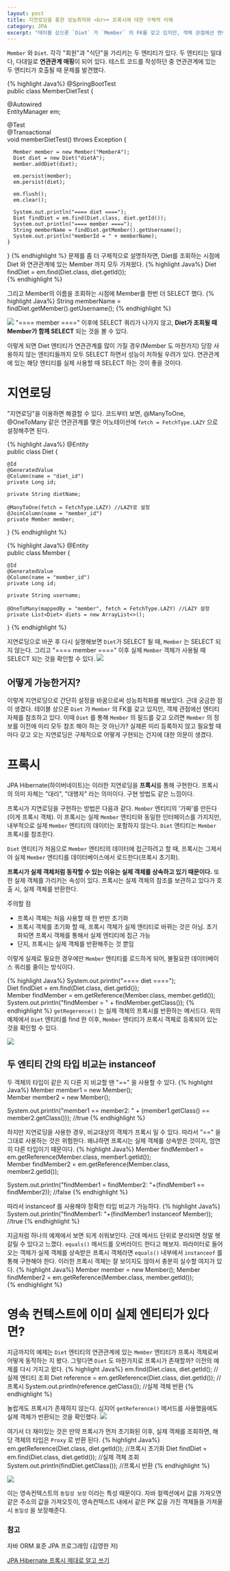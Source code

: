 ```yaml
---
layout: post
title: 지연로딩을 통한 성능최적화 <br>+ 프록시에 대한 구체적 이해
category: JPA
excerpt: "테이블 상으론 `Diet` 가 `Member` 의 FK를 갖고 있지만, 객체 관점에선 엔티티 자체를 참조하고 있다. 이때 `Diet` 를 통해 `Member` 의 필드를 갖고 오려면 `Member` 의 정보를 이전에 미리 모두 참조 해야 하는 것 아닌가? 실제론 미리 등록하지 않고 필요할 때마다 갖고 오는 지연로딩은 구체적으로 어떻게 구현되는 건지에 대한 의문이 생겼다.프록시가 지연로딩을 구현하는 방법은 다음과 같다."
---
```


 `Member` 와 `Diet`. 각각 "회원"과 "식단"을 가리키는 두 엔티티가 있다. 두 엔티티는 일대다, 다대일로 **연관관계 매핑**이 되어 있다. 
테스트 코드를 작성하던 중 연관관계에 있는 두 엔티티가 호출될 때 문제를 발견했다.

{% highlight Java%}
@SpringBootTest  
public class MemberDietTest {  
  
  @Autowired  
  EntityManager em;  
	  
  @Test  
  @Transactional  
  void memberDietTest() throws Exception {  
	
	  Member member = new Member("MemberA");  
	  Diet diet = new Diet("dietA");  
	  member.addDiet(diet);  
		
	  em.persist(member);  
	  em.persist(diet);
		
	  em.flush();  
	  em.clear();  
		  
	  System.out.println("==== diet ====");  
	  Diet findDiet = em.find(Diet.class, diet.getId());  
	  System.out.println("==== member ====");  
	  String memberName = findDiet.getMember().getUsername();  
	  System.out.println("memberId = " + memberName);
	}  
}
{% endhighlight %}
문제를 좀 더 구체적으로 설명하자면, 
Diet를 조회하는 시점에 Diet 와 연관관계에 있는 Member 까지 모두 가져왔다.
{% highlight Java%}
Diet findDiet = em.find(Diet.class, diet.getId());  
{% endhighlight %}

그리고 Member의 이름을 조회하는 시점에 Member를 한번 더 SELECT 했다. 
{% highlight Java%}
String memberName = findDiet.getMember().getUsername();
{% endhighlight %}

![](https://i.imgur.com/7bL8IlX.png)
"\=\=\=\= member \=\=\=\=" 이후에 SELECT 쿼리가 나가지 않고, **Diet가 조회될 때 Member가 함께 SELECT** 되는 것을 볼 수 있다. 

이렇게 되면 Diet 엔티티가 연관관계를 많이 가질 경우(Member 도 마찬가지) 당장 사용하지 않는 엔티티들까지 모두 SELECT 하면서 성능이 저하될 우려가 있다. 연관관계에 있는 해당 엔티티를 실제 사용할 때 SELECT 하는 것이 좋을 것이다.

# 지연로딩
"지연로딩"을 이용하면 해결할 수 있다. 코드부터 보면, @ManyToOne, @OneToMany 같은 연관관계를 맺은 어노테이션에 `fetch = FetchType.LAZY` 으로 설정해주면 된다.

{% highlight Java%}
@Entity  
public class Diet {  
  
	@Id  
	@GeneratedValue  
	@Column(name = "diet_id")  
	private Long id;  
	  
	private String dietName;  
	  
	@ManyToOne(fetch = FetchType.LAZY) //LAZY로 설정 
	@JoinColumn(name = "member_id")  
	private Member member;
}
{% endhighlight %}

{% highlight Java%}
@Entity  
public class Member {  
  
	@Id  
	@GeneratedValue  
	@Column(name = "member_id")  
	private Long id;  
	  
	private String username;  
	  
	@OneToMany(mappedBy = "member", fetch = FetchType.LAZY) //LAZY 설정
	private List<Diet> diets = new ArrayList<>();
}
{% endhighlight %}

지연로딩으로 바꾼 후 다시 실행해보면 `Diet`가 SELECT 될 때, `Member` 는 SELECT 되지 않는다. 그리고 "\=\=\=\= member \=\=\=\=" 이후 실제 `Member` 객체가 사용될 때 SELECT 되는 것을 확인할 수 있다.
![](https://i.imgur.com/XMJgYQU.png)

## 어떻게 가능한거지?
이렇게 지연로딩으로 간단히 설정을 바꿈으로써 성능최적화를 해보았다. 근데 궁금한 점이 생겼다. 테이블 상으론 `Diet` 가 `Member` 의 FK를 갖고 있지만, 객체 관점에선 엔티티 자체를 참조하고 있다. 이때 `Diet` 를 통해 `Member` 의 필드를 갖고 오려면 `Member` 의 정보를 이전에 미리 모두 참조 해야 하는 것 아닌가? 실제론 미리 등록하지 않고 필요할 때마다 갖고 오는 지연로딩은 구체적으로 어떻게 구현되는 건지에 대한 의문이 생겼다.

# 프록시
JPA Hibernate(하이버네이트)는 이러한 지연로딩을 **프록시**를 통해 구현한다. 프록시의 의미 자체는 "대리", "대행자" 라는 의미이다. 구현 방법도 같은 느낌이다.

프록시가 지연로딩을 구현하는 방법은 다음과 같다. 
`Member` 엔티티의 '가짜'를 만든다(이게 프록시 객체). 이 프록시는 실제 `Member` 엔티티와 동일한 인터페이스를 가지지만, 내부적으로 실제 `Member` 엔티티의 데이터는 포함하지 않는다. `Diet` 엔티티는 `Member` 프록시를 참조한다.

`Diet` 엔티티가 처음으로 `Member` 엔티티의 데이터에 접근하려고 할 때, 프록시는 그제서야 실제 `Member` 엔티티를 데이터베이스에서 로드한다(프록시 초기화). 

**프록시가 실제 객체처럼 동작할 수 있는 이유는 실제 객체를 상속하고 있기 때문이다.** 또한 실제 객체를 가리키는 속성이 있다. 프록시는 실제 객체의 참조를 보관하고 있다가 호출 시, 실제 객체를 반환한다.

주의할 점
- 프록시 객체는 처음 사용할 때 한 번만 초기화
- 프록시 객체를 초기화 할 때, 프록시 객체가 실제 엔티티로 바뀌는 것은 아님. 초기화되면 프록시 객체를 통해서 실제 엔티티에 접근 가능
- 단지, 프록시는 실제 객체를 반환해주는 것 뿐임

이렇게 실제로 필요한 경우에만 `Member` 엔티티를 로드하게 되어, 불필요한 데이터베이스 쿼리를 줄이는 방식이다.

{% highlight Java%}
System.out.println("==== diet ====");  
Diet findDiet = em.find(Diet.class, diet.getId());  
Member findMember = em.getReference(Member.class, member.getId());  
System.out.println("findMember = " + findMember.getClass());
{% endhighlight %}
`getRegerence()` 는 실제 객체의 프록시를 반환하는 메서드다.
위의 예제에서 `Diet` 엔티티를 find 한 이후, `Member` 엔티티가 프록시 객체로 등록되어 있는 것을 확인할 수 있다. 

![](https://i.imgur.com/2zHL3md.png)

## 두 엔티티 간의 타입 비교는 instanceof 
두 객체의 타입이 같은 지 다른 지 비교할 땐 "\=\=" 을 사용할 수 있다.
{% highlight Java%}
Member member1 = new Member();  
Member member2 = new Member();  

System.out.println("member1 == member2: " + (member1.getClass() == member2.getClass())); //true
{% endhighlight %}

하지만 지연로딩을 사용한 경우, 비교대상의 객체가 프록시 일 수 있다. 따라서 "\=\=" 을 그대로 사용하는 것은 위험한다. 왜냐하면 프록시는 실제 객체를 상속받은 것이지, 엄연히 다른 타입이기 때문이다.
{% highlight Java%}
Member findMember1 = em.getReference(Member.class, member1.getId());  
Member findMember2 = em.getReference(Member.class, member2.getId());  

System.out.println("findMember1 = findMember2: "+(findMember1 == findMember2)); //false
{% endhighlight %}

따라서 instanceof 를 사용해야 정확한 타입 비교가 가능하다. 
{% highlight Java%}
System.out.println("findMember1: "+(findMember1 instanceof Member)); //true
{% endhighlight %}

지금처럼 하나의 예제에서 보면 되게 쉬워보인다. 근데 메서드 단위로 분리되면 정말 헷갈릴 수 있다고 느꼈다. `equals()` 메서드를 오버라이드 한다고 해보자. 파라미터로 들어오는 객체가 실제 객체를 상속받은 프록시 객체라면 `equals()` 내부에서 `instanceof` 를 통해 구현해야 한다. 이러한 프록시 객체는 잘 보이지도 않아서 충분히 실수할 여지가 있다.
{% highlight Java%}
Member member = new Member();
Member findMember2 = em.getReference(Member.class, member.getId());  
{% endhighlight %}

# 영속 컨텍스트에 이미 실제 엔티티가 있다면?
지금까지의 예제는 `Diet` 엔티티의 연관관계에 있는 `Member` 엔티티가 프록시 객체로써 어떻게 동작하는 지 봤다. 그렇다면 `Diet` 도 마찬가지로 프록시가 존재할까? 이전의 예제를 다시 가지고 왔다.
{% highlight Java%}
em.find(Diet.class, diet.getId(); //실제 엔티티 조회 
Diet reference = em.getReference(Diet.class, diet.getId()); //프록시
System.out.println(reference.getClass()); //실제 객체 반환
{% endhighlight %}

놀랍게도 프록시가 존재하지 않는다. 심지어 `getReference()` 메서드를 사용했음에도 실제 객체가 반환되는 것을 확인했다. 
![](https://i.imgur.com/ZxIQir0.png)

여기서 더 재미있는 것은 만약 프록시가 먼저 초기화된 이후, 실제 객체를 조회하면, 해당 객체의 타입은 `Proxy` 로 반환 된다.
{% highlight Java%}
em.getReference(Diet.class, diet.getId()); //프록시 초기화
Diet findDiet = em.find(Diet.class, diet.getId()); //실제 객체 조회
System.out.println(findDiet.getClass()); //프록시 반환
{% endhighlight %}

![](https://i.imgur.com/8fGBSkc.png)

이는 영속컨텍스트의 `동일성 보장`  이라는 특성 때문이다. 자바 컬렉션에서 값을 가져오면 같은 주소의 값을 가져오듯이, 영속컨텍스트 내에서 같은 PK 값을 가진 객체들을 가져올 시 `동일성` 을 보장해준다.

### 참고
자바 ORM 표준 JPA 프로그래밍 (김영한 저)

[JPA Hibernate 프록시 제대로 알고 쓰기](https://tecoble.techcourse.co.kr/post/2022-10-17-jpa-hibernate-proxy/)
